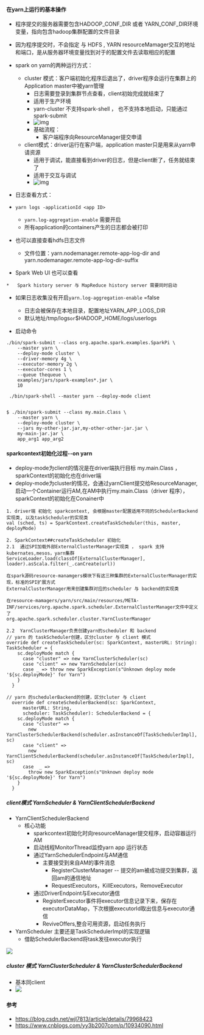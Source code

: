 ####   在yarn上运行的基本操作
* 程序提交的服务器需要包含HADOOP_CONF_DIR 或者 YARN_CONF_DIR环境变量，指向包含hadoop集群配置的文件目录
  
*	 因为程序提交时，不会指定 与 HDFS , YARN resourceMamager交互的地址和端口，是从服务器环境变量找到对于的配置文件去读取相应的配置
  
* spark on  yarn的两种运行方式：

  *	cluster 模式：客户端初始化程序后退出了，driver程序会运行在集群上的Application master中被yarn管理 
    *	日志需要登录到集群节点查看，client初始完成就结束了
    *	适用于生产环境
    *	yarn-cluster 不支持spark-shell  ， 也不支持本地启动，只能通过spark-submit
    *	![img](../../../images/yarn_cluster.png)
      *	基础流程：
        *	客户端程序向ResourceManager提交申请
  *	client模式：driver运行在客户端，application master只是用来从yarn申请资源
    *	适用于调试，能直接看到driver的日志，但是client断了，任务就结束了
    *	适用于交互与调试
    *	![img](../../../images\yarn_client.png)

*	日志查看方式：

  *	```
    yarn logs -applicationId <app ID>
    ```
    *	 `yarn.log-aggregation-enable`  需要开启
    *	所有application的containers产生的日志都会被打印
    
  *	也可以直接查看hdfs日志文件
  
    *	文件位置：yarn.nodemanager.remote-app-log-dir and yarn.nodemanager.remote-app-log-dir-suffix
  
  *	 Spark Web UI 也可以查看
  
    *	Spark history server 与 MapReduce history server 需要同时启动
  
  *	如果日志收集没有开启`yarn.log-aggregation-enable` =false
  
    *	日志会被保存在本地目录，配置地址YARN_APP_LOGS_DIR
    *	默认地址/tmp/logs` or `$HADOOP_HOME/logs/userlogs
  
* 启动命令

```
./bin/spark-submit --class org.apache.spark.examples.SparkPi \
    --master yarn \
    --deploy-mode cluster \
    --driver-memory 4g \
    --executor-memory 2g \
    --executor-cores 1 \
    --queue thequeue \
    examples/jars/spark-examples*.jar \
    10

 ./bin/spark-shell --master yarn --deploy-mode client
 
 
$ ./bin/spark-submit --class my.main.Class \
    --master yarn \
    --deploy-mode cluster \
    --jars my-other-jar.jar,my-other-other-jar.jar \
    my-main-jar.jar \
    app_arg1 app_arg2
```



####  sparkcontext初始化过程--on yarn

* deploy-mode为client的情况是在driver端执行目标 my.main.Class ， sparkContext的初始化也在driver端
* deploy-mode为cluster的情况，会通过yarnClient提交给ResourceManager,  启动一个Container运行AM,在AM中执行my.main.Class（driver 程序），sparkContext的初始化在Conainer中

```
1. driver端 初始化 sparkcontext, 会根据master配置适用不同的SchedulerBackend实现类, 以及taskScheduler的实现类
val (sched, ts) = SparkContext.createTaskScheduler(this, master, deployMode)

2. SparkContext##createTaskScheduler 初始化 
2.1  通过SPI加载外部ExternalClusterManager实现类 ， spark 支持kubernates,mesos，yarn集群
ServiceLoader.load(classOf[ExternalClusterManager], loader).asScala.filter(_.canCreate(url))

在spark源码resource-manamgers模块下有这三种集群的ExternalClusterManager的实现，标准的SPI扩展方式
ExternalClusterManager用来创建集群对应的scheduler 与 backend的实现类

在resource-mamagers/yarn/src/main/resources/META-INF/services/org.apache.spark.scheduler.ExternalClusterManager文件中定义了
org.apache.spark.scheduler.cluster.YarnClusterManager

2.2  YarnClusterManager负责创建yarn的scheduler 和 backend
// yarn 的 taskScheduler创建，区分cluster 与 client 模式
override def createTaskScheduler(sc: SparkContext, masterURL: String): TaskScheduler = {
    sc.deployMode match {
      case "cluster" => new YarnClusterScheduler(sc)
      case "client" => new YarnScheduler(sc)
      case _ => throw new SparkException(s"Unknown deploy mode '${sc.deployMode}' for Yarn")
    }
  }

// yarn 的schedulerBackend的创建，区分cluter 与 client
  override def createSchedulerBackend(sc: SparkContext,
      masterURL: String,
      scheduler: TaskScheduler): SchedulerBackend = {
    sc.deployMode match {
      case "cluster" =>
        new YarnClusterSchedulerBackend(scheduler.asInstanceOf[TaskSchedulerImpl], sc)
      case "client" =>
        new YarnClientSchedulerBackend(scheduler.asInstanceOf[TaskSchedulerImpl], sc)
      case  _ =>
        throw new SparkException(s"Unknown deploy mode '${sc.deployMode}' for Yarn")
    }
  }

```

#####   client模式  YarnScheduler &  YarnClientSchedulerBackend
* YarnClientSchedulerBackend 
  * 核心功能
    * sparkcontext初始化时向resourceManager提交程序，启动容器运行AM
    * 启动线程MonitorThread监控yarn app 运行状态
    * 通过YarnSchedulerEndpoint与AM通信
      * 主要接受到来自AM的事件消息
        * RegisterClusterManager -- 提交的am被成功提交到集群，返回am的通信地址
        * RequestExecutors，KillExecutors，RemoveExecutor
    * 通过DriverEndpoint与Executor通信
      * RegisterExecutor事件将executor信息记录下来，保存在executorDataMap，下次根据executorId取出信息与executor通信
      * ReviveOffers,整合可用资源，启动任务执行
*   YarnScheduler 主要还是TaskSchedulerImpl的实现逻辑
	*	借助SchedulerBackend将task发往executor执行


![](../../../uml/sparkonyarn_client.jpg)



#####  cluster 模式  YarnClusterScheduler &  YarnClusterSchedulerBackend

* 基本同client
* ![](../../../uml/sparkonyarn_cluster.jpg)





####  参考

* https://blog.csdn.net/wjl7813/article/details/79968423
* https://www.cnblogs.com/yy3b2007com/p/10934090.html